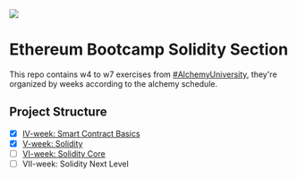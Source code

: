 <img src="https://assets-global.website-files.com/5f973c970bea5548ad4287ef/6088f4c7c34ad61ab10cdf72_horizontal-logo-onecolor-neutral-alchemy.svg">

# Ethereum Bootcamp Solidity Section

This repo contains w4 to w7 exercises from [#AlchemyUniversity](https://university.alchemy.com/), they're organized by weeks according to the alchemy schedule.

## Project Structure

- [x] [IV-week: Smart Contract Basics](./projects/iv-week/)
- [x] [V-week: Solidity](./projects/v-week/)
- [ ] [VI-week: Solidity Core](./projects/vi-week/)
- [ ] VII-week: Solidity Next Level
